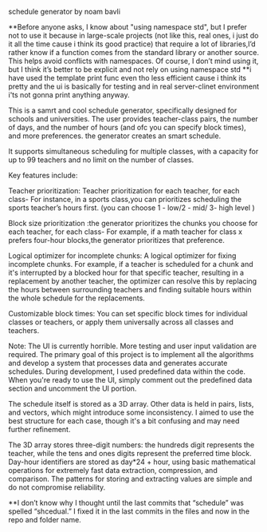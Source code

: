 
schedule generator
by noam bavli

**Before anyone asks, I know about "using namespace std", but I prefer not to use it because in large-scale projects (not like this, 
  real ones, i just do it all the time cause i think its good practice) 
  that require a lot of libraries,I’d rather know if a function comes from the standard library or another source. This helps avoid 
  conflicts with namespaces.
  Of course, I don’t mind using it, but I think it’s better to be explicit and not rely on using namespace std
**i have used the template print func even tho less efficient cause i think its pretty and the ui is basically for testing and in real 
  server-clinet environment i'ts not gonna print anything anyway. 

This is a samrt and cool schedule generator, specifically designed for schools and universities. 
The user provides teacher-class pairs, the number of days, and the number of hours (and ofc you can specify block times), and more preferences.
the generator creates an smart schedule.

It supports simultaneous scheduling for multiple classes, with a capacity for up to 99 teachers and no limit on the number of classes.

Key features include:

Teacher prioritization: Teacher prioritization for each teacher, for each class- For instance, in a sports class,you can prioritizes scheduling the sports teacher’s hours first.
(you can choose 1 - low/2 - mid/ 3- high level )

Block size prioritization :the generator prioritizes the chunks you choose for
each teacher, for each class- For example, if a math teacher for class x prefers four-hour blocks,the generator prioritizes that preference.

Logical optimizer for incomplete chunks: A logical optimizer for fixing incomplete chunks. For example, if a teacher is scheduled
for a chunk and it's interrupted by a blocked hour for that specific teacher, resulting in a replacement by another teacher,
the optimizer can resolve this by replacing the hours between surrounding teachers and finding suitable hours within the whole schedule for the replacements.

Customizable block times: You can set specific block times for individual classes or teachers, or apply them universally across all classes and teachers.

Note: The UI is currently horrible. More testing and user input validation are required.
The primary goal of this project is to implement all the algorithms and develop a system that processes data and generates accurate schedules.
During development, I used predefined data within the code. When you're ready to use the UI, simply comment out the predefined data 
section and uncomment the UI portion.

The schedule itself is stored as a 3D array. Other data is held in pairs, lists, and vectors, which might introduce some inconsistency.
I aimed to use the best structure for each case, though it's a bit confusing and may need further refinement.

The 3D array stores three-digit numbers: the hundreds digit represents the teacher, while the tens and ones digits represent the preferred time block.
Day-hour identifiers are stored as day*24 + hour, using basic mathematical operations for extremely fast data extraction, compression, and comparison.
The patterns for storing and extracting values are simple and do not compromise reliability.

**I don’t know why I thought until the last commits that “schedule” was spelled “shcedual.” I fixed it in the last commits in the files and now in the repo and folder name.


